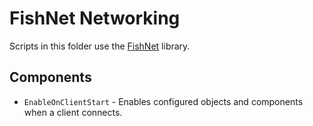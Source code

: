 # FishNet Networking

Scripts in this folder use the [FishNet](https://github.com/FirstGearGames/FishNet) library.

## Components
- `EnableOnClientStart` - Enables configured objects and components when a client connects.
